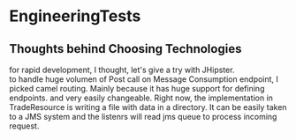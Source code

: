 # EngineeringTests
## Thoughts behind Choosing Technologies
for rapid development, I thought, let's give a try with JHipster. <br>
to handle huge volumen of Post call on Message Consumption endpoint, I picked camel routing. Mainly because it has huge support for defining endpoints. and very easily changeable. Right now, the implementation in TradeResource is writing a file with data in a directory. It can be easily taken to a JMS system and the listenrs will read jms queue to process incoming request.<br>




